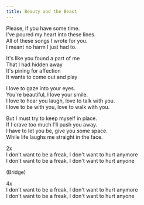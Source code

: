 ```yaml
---
title: Beauty and the Beast
---
```

Please, if you have some time.  
I've poured my heart into these lines.  
All of these songs I wrote for you.  
I meant no harm I just had to.  

It's like you found a part of me  
That I had hidden away  
It's pining for affection  
It wants to come out and play  

I love to gaze into your eyes.  
You're beautiful, I love your smile.  
I love to hear you laugh, love to talk with you.  
I love to be with you, love to walk with you.  

But I must try to keep myself in place.  
If I crave too much I'll push you away.  
I have to let you be, give you some space.  
While life laughs me straight in the face.  

2x  
I don't want to be a freak, I don't want to hurt anymore  
I don't want to be a freak, I don't want to hurt anyone  

(Bridge)  

4x  
I don't want to be a freak, I don't want to hurt anymore  
I don't want to be a freak, I don't want to hurt anyone